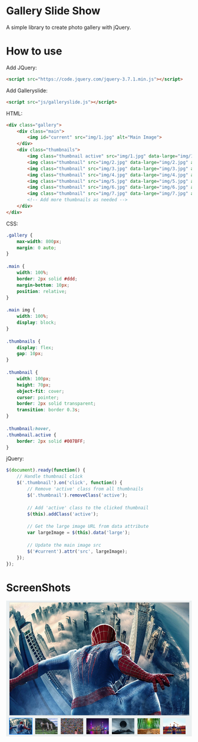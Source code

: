 # Gallery Slide Show

A simple library to create photo gallery with jQuery.

# How to use

Add JQuery:

```html
<script src="https://code.jquery.com/jquery-3.7.1.min.js"></script>
```
Add Galleryslide:

```html
<script src="js/galleryslide.js"></script>
```

HTML:

```html
<div class="gallery">
    <div class="main">
        <img id="current" src="img/1.jpg" alt="Main Image">
    </div>
    <div class="thumbnails">
        <img class="thumbnail active" src="img/1.jpg" data-large="img/1.jpg" alt="Thumbnail 1">
        <img class="thumbnail" src="img/2.jpg" data-large="img/2.jpg" alt="Thumbnail 2">
        <img class="thumbnail" src="img/3.jpg" data-large="img/3.jpg" alt="Thumbnail 3">
        <img class="thumbnail" src="img/4.jpg" data-large="img/4.jpg" alt="Thumbnail 4">
        <img class="thumbnail" src="img/5.jpg" data-large="img/5.jpg" alt="Thumbnail 5">
        <img class="thumbnail" src="img/6.jpg" data-large="img/6.jpg" alt="Thumbnail 6">
        <img class="thumbnail" src="img/7.jpg" data-large="img/7.jpg" alt="Thumbnail 7">
        <!-- Add more thumbnails as needed -->
    </div>
</div>
```

CSS:

```css
.gallery {
    max-width: 800px;
    margin: 0 auto;
}

.main {
    width: 100%;
    border: 2px solid #ddd;
    margin-bottom: 10px;
    position: relative;
}

.main img {
    width: 100%;
    display: block;
}

.thumbnails {
    display: flex;
    gap: 10px;
}

.thumbnail {
    width: 100px;
    height: 70px;
    object-fit: cover;
    cursor: pointer;
    border: 2px solid transparent;
    transition: border 0.3s;
}

.thumbnail:hover,
.thumbnail.active {
    border: 2px solid #007BFF;
}
```

jQuery:

```javascript
$(document).ready(function() {
    // Handle thumbnail click
    $('.thumbnail').on('click', function() {
        // Remove 'active' class from all thumbnails
        $('.thumbnail').removeClass('active');
        
        // Add 'active' class to the clicked thumbnail
        $(this).addClass('active');
        
        // Get the large image URL from data attribute
        var largeImage = $(this).data('large');
        
        // Update the main image src
        $('#current').attr('src', largeImage);
    });
});
```

# ScreenShots

<picture>
  <source media="(prefers-color-scheme: dark)" srcset="./screenshots/screenshots.png">
  <source media="(prefers-color-scheme: light)" srcset="./screenshots/screenshots.png">
  <img alt="Gallery Slide Show" src="./screenshots/screenshots.png">
</picture>
